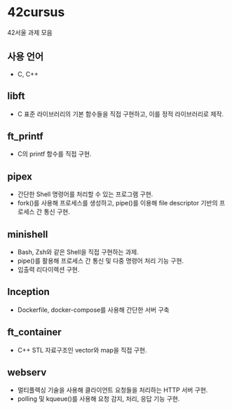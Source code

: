 # 42cursus
42서울 과제 모음

## 사용 언어 
- C, C++

## libft
- C 표준 라이브러리의 기본 함수들을 직접 구현하고, 이를 정적 라이브러리로 제작.

## ft_printf
- C의 printf 함수를 직접 구현.

## pipex
- 간단한 Shell 명령어를 처리할 수 있는 프로그램 구현.
- fork()를 사용해 프로세스를 생성하고, pipe()를 이용해 file descriptor 기반의 프로세스 간 통신 구현.

## minishell
- Bash, Zsh와 같은 Shell을 직접 구현하는 과제.
- pipe()를 활용해 프로세스 간 통신 및 다중 명령어 처리 기능 구현.
- 입출력 리다이렉션 구현.

## Inception
- Dockerfile, docker-compose를 사용해 간단한 서버 구축

## ft_container
- C++ STL 자료구조인 vector와 map을 직접 구현.

## webserv
- 멀티플렉싱 기술을 사용해 클라이언트 요청들을 처리하는 HTTP 서버 구현.
- polling 및 kqueue()를 사용해 요청 감지, 처리, 응답 기능 구현.
